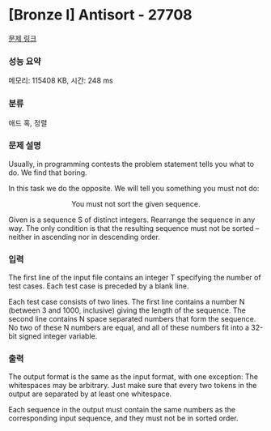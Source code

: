 # [Bronze I] Antisort - 27708 

[문제 링크](https://www.acmicpc.net/problem/27708) 

### 성능 요약

메모리: 115408 KB, 시간: 248 ms

### 분류

애드 혹, 정렬

### 문제 설명

<p>Usually, in programming contests the problem statement tells you what to do. We find that boring.</p>

<p>In this task we do the opposite. We will tell you something you must not do:</p>

<p style="text-align: center;">You must not sort the given sequence.</p>

<p>Given is a sequence S of distinct integers. Rearrange the sequence in any way. The only condition is that the resulting sequence must not be sorted – neither in ascending nor in descending order.</p>

### 입력 

 <p>The first line of the input file contains an integer T specifying the number of test cases. Each test case is preceded by a blank line.</p>

<p>Each test case consists of two lines. The first line contains a number N (between 3 and 1000, inclusive) giving the length of the sequence. The second line contains N space separated numbers that form the sequence. No two of these N numbers are equal, and all of these numbers fit into a 32-bit signed integer variable.</p>

### 출력 

 <p>The output format is the same as the input format, with one exception: The whitespaces may be arbitrary. Just make sure that every two tokens in the output are separated by at least one whitespace.</p>

<p>Each sequence in the output must contain the same numbers as the corresponding input sequence, and they must not be in sorted order.</p>

